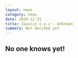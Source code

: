 ```yaml
---
layout: news
category: news
date: 2020-12-31
title: Javalin x.y.z - Unknown
summary: Not decided yet
---
```


## No one knows yet!
